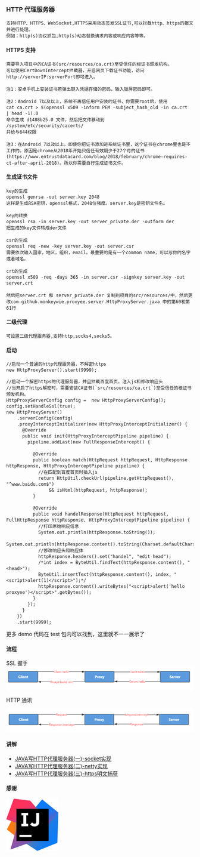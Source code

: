 ### HTTP 代理服务器

    支持HTTP、HTTPS、WebSocket,HTTPS采用动态签发SSL证书,可以拦截http、https的报文并进行处理。
    例如：http(s)协议抓包,http(s)动态替换请求内容或响应内容等等。

#### HTTPS 支持

    需要导入项目中的CA证书(src/resources/ca.crt)至受信任的根证书颁发机构。
    可以使用CertDownIntercept拦截器，开启网页下载证书功能，访问http://serverIP:serverPort即可进入。
    
    注1：安卓手机上安装证书若弹出键入凭据存储的密码，输入锁屏密码即可。
    
    注2：Android 7以及以上，系统不再信任用户安装的证书，你需要root后，使用
    cat ca.crt > $(openssl x509 -inform PEM -subject_hash_old -in ca.crt  | head -1).0
    命令生成 d1488b25.0 文件，然后把文件移动到
    /system/etc/security/cacerts/
    并给与644权限
    
    注3：在Android 7以及以上，即使你把证书添加进系统证书里，这个证书在chrome里也是不工作的。原因是chrome从2018年开始只信任有效期少于27个月的证书(https://www.entrustdatacard.com/blog/2018/february/chrome-requires-ct-after-april-2018)。所以你需要自行生成证书文件。

#### 生成证书文件
	key的生成
	openssl genrsa -out server.key 2048
	这样是生成RSA密钥，openssl格式，2048位强度。server.key是密钥文件名。
	
	key的转换
	openssl rsa -in server.key -out server_private.der -outform der
	把生成的key文件转成der文件
	
	csr的生成
	openssl req -new -key server.key -out server.csr
	需要依次输入国家，地区，组织，email。最重要的是有一个common name，可以写你的名字或者域名。
	
	crt的生成
	openssl x509 -req -days 365 -in server.csr -signkey server.key -out server.crt
	
	然后把server.crt 和 server_private.der 复制到项目的src/resources/中，然后更改com.github.monkeywie.proxyee.server.HttpProxyServer.java 中的第60和第61行

#### 二级代理

    可设置二级代理服务器,支持http,socks4,socks5。

#### 启动

```
//启动一个普通的http代理服务器，不解密https
new HttpProxyServer().start(9999);
```

```
//启动一个解密https的代理服务器，并且拦截百度首页，注入js和修改响应头
//当开启了https解密时，需要安装CA证书(`src/resources/ca.crt`)至受信任的根证书颁发机构。
HttpProxyServerConfig config =  new HttpProxyServerConfig();
config.setHandleSsl(true);
new HttpProxyServer()
    .serverConfig(config)
    .proxyInterceptInitializer(new HttpProxyInterceptInitializer() {
      @Override
      public void init(HttpProxyInterceptPipeline pipeline) {
        pipeline.addLast(new FullResponseIntercept() {

          @Override
          public boolean match(HttpRequest httpRequest, HttpResponse httpResponse, HttpProxyInterceptPipeline pipeline) {
            //在匹配到百度首页时插入js
            return HttpUtil.checkUrl(pipeline.getHttpRequest(), "^www.baidu.com$")
                && isHtml(httpRequest, httpResponse);
          }

          @Override
          public void handelResponse(HttpRequest httpRequest, FullHttpResponse httpResponse, HttpProxyInterceptPipeline pipeline) {
            //打印原始响应信息
            System.out.println(httpResponse.toString());
            System.out.println(httpResponse.content().toString(Charset.defaultCharset()));
            //修改响应头和响应体
            httpResponse.headers().set("handel", "edit head");
            /*int index = ByteUtil.findText(httpResponse.content(), "<head>");
            ByteUtil.insertText(httpResponse.content(), index, "<script>alert(1)</script>");*/
            httpResponse.content().writeBytes("<script>alert('hello proxyee')</script>".getBytes());
          }
        });
      }
    })
    .start(9999);
```

更多 demo 代码在 test 包内可以找到，这里就不一一展示了





#### 流程

SSL 握手
![SSL握手](https://raw.githubusercontent.com/monkeyWie/pic-bed/master/proxyee/20190918134332.png)

HTTP 通讯

![HTTP通讯](https://raw.githubusercontent.com/monkeyWie/pic-bed/master/proxyee/20190918134232.png)

#### 讲解
- [JAVA写HTTP代理服务器(一)-socket实现](https://segmentfault.com/a/1190000011810997)
- [JAVA写HTTP代理服务器(二)-netty实现](https://segmentfault.com/a/1190000011811082)
- [JAVA写HTTP代理服务器(三)-https明文捕获](https://segmentfault.com/a/1190000011811150)

#### 感谢
[![intellij-idea](idea.svg)](https://www.jetbrains.com/?from=proxyee)
